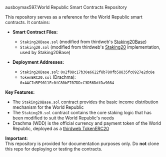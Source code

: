 ausboymax597.World Republic Smart Contracts Repository

This repository serves as a reference for the World Republic smart contracts. It contains:

- **Smart Contract Files:**

  - `Staking20Base.sol` (modified from thirdweb's [Staking20Base](https://github.com/thirdweb-dev/contracts/blob/389f9456571fe554d7a048d34806cbbe7b3ec909/contracts/base/Staking20Base.sol))
  - `Staking20.sol` (modified from thirdweb's [Staking20](https://github.com/thirdweb-dev/contracts/blob/389f9456571fe554d7a048d34806cbbe7b3ec909/contracts/extension/Staking20.sol#L4) implementation, used by Staking20Base)

- **Deployment Addresses:**
  - `Staking20Base.sol`: `0x2f08c17b30e6622f8b780fb58835fc0927e2dc8e`
  - `TokenERC20.sol` (Drachma): `0xAAC7d5E9011Fc0fC80bF707DDcC3D56DdfDa9084`

**Key Features:**

- The `Staking20Base.sol` contract provides the basic income distribution mechanism for the World Republic
- The `Staking20.sol` contract contains the core staking logic that has been modified to suit the World Republic's needs
- Drachma (WDD) is the official currency and payment token of the World Republic, deployed as a [thirdweb TokenERC20](https://thirdweb.com/thirdweb.eth/TokenERC20)

**Important:**  
This repository is provided for documentation purposes only. Do **not** clone this repo for deploying or testing the contracts.
